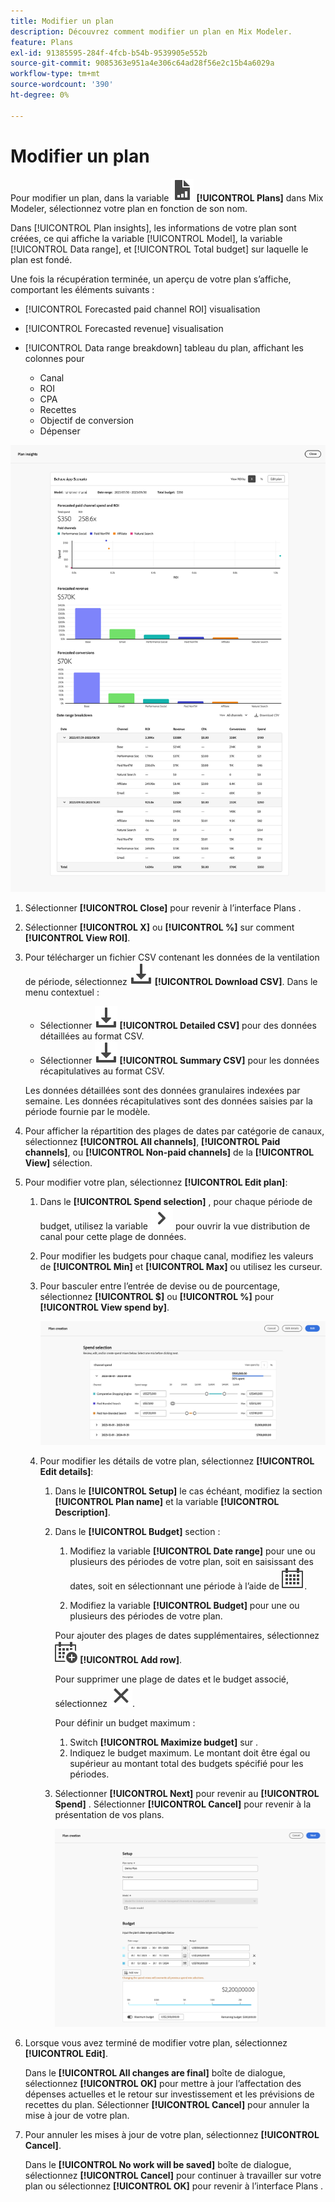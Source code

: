 ```yaml
---
title: Modifier un plan
description: Découvrez comment modifier un plan en Mix Modeler.
feature: Plans
exl-id: 91385595-284f-4fcb-b54b-9539905e552b
source-git-commit: 9085363e951a4e306c64ad28f56e2c15b4a6029a
workflow-type: tm+mt
source-wordcount: '390'
ht-degree: 0%

---
```


# Modifier un plan

Pour modifier un plan, dans la variable ![PLan](/help/assets//icons/FileChart.svg) **[!UICONTROL Plans]** dans Mix Modeler, sélectionnez votre plan en fonction de son nom.

Dans [!UICONTROL Plan insights], les informations de votre plan sont créées, ce qui affiche la variable [!UICONTROL Model], la variable [!UICONTROL Data range], et [!UICONTROL Total budget] sur laquelle le plan est fondé.

Une fois la récupération terminée, un aperçu de votre plan s’affiche, comportant les éléments suivants :

- [!UICONTROL Forecasted paid channel ROI] visualisation
- [!UICONTROL Forecasted revenue] visualisation
- [!UICONTROL Data range breakdown] tableau du plan, affichant les colonnes pour

   - Canal
   - ROI
   - CPA
   - Recettes
   - Objectif de conversion
   - Dépenser

![Présentation d’un plan](/help/assets//overview-plan.png)

1. Sélectionner **[!UICONTROL Close]** pour revenir à l’interface Plans .

1. Sélectionner **[!UICONTROL X]** ou **[!UICONTROL  %]** sur comment **[!UICONTROL View ROI]**.

1. Pour télécharger un fichier CSV contenant les données de la ventilation de période, sélectionnez ![Télécharger](/help/assets//icons/Download.svg) **[!UICONTROL Download CSV]**. Dans le menu contextuel :

   - Sélectionner ![Télécharger](/help/assets//icons/Download.svg) **[!UICONTROL Detailed CSV]** pour des données détaillées au format CSV.
   - Sélectionner ![Télécharger](/help/assets//icons/Download.svg) **[!UICONTROL Summary CSV]** pour les données récapitulatives au format CSV.

   Les données détaillées sont des données granulaires indexées par semaine. Les données récapitulatives sont des données saisies par la période fournie par le modèle.

1. Pour afficher la répartition des plages de dates par catégorie de canaux, sélectionnez **[!UICONTROL All channels]**, **[!UICONTROL Paid channels]**, ou **[!UICONTROL Non-paid channels]** de la **[!UICONTROL View]** sélection.

1. Pour modifier votre plan, sélectionnez **[!UICONTROL Edit plan]**:

   1. Dans le **[!UICONTROL Spend selection]** , pour chaque période de budget, utilisez la variable ![Chevron](/help/assets//icons/ChevronRight.svg) pour ouvrir la vue distribution de canal pour cette plage de données.

   1. Pour modifier les budgets pour chaque canal, modifiez les valeurs de **[!UICONTROL Min]** et **[!UICONTROL Max]** ou utilisez les curseur.

   1. Pour basculer entre l’entrée de devise ou de pourcentage, sélectionnez **[!UICONTROL $]** ou **[!UICONTROL %]** pour **[!UICONTROL View spend by]**.

      ![Sélection de la dépense](/help/assets//spend-selection.png)

   1. Pour modifier les détails de votre plan, sélectionnez **[!UICONTROL Edit details]**:

      1. Dans le **[!UICONTROL Setup]** le cas échéant, modifiez la section **[!UICONTROL Plan name]** et la variable **[!UICONTROL Description]**.

      1. Dans le **[!UICONTROL Budget]** section :

         1. Modifiez la variable **[!UICONTROL Date range]** pour une ou plusieurs des périodes de votre plan, soit en saisissant des dates, soit en sélectionnant une période à l’aide de ![Calendrier](/help/assets//icons/Calendar.svg).

         1. Modifiez la variable **[!UICONTROL Budget]** pour une ou plusieurs des périodes de votre plan.

         Pour ajouter des plages de dates supplémentaires, sélectionnez ![CalendarAdd](/help/assets//icons/CalendarAdd.svg) **[!UICONTROL Add row]**.

         Pour supprimer une plage de dates et le budget associé, sélectionnez ![Fermer](/help/assets//icons/Close.svg).

         Pour définir un budget maximum :

         1. Switch **[!UICONTROL Maximize budget]** sur .
         1. Indiquez le budget maximum. Le montant doit être égal ou supérieur au montant total des budgets spécifié pour les périodes.

      1. Sélectionner **[!UICONTROL Next]** pour revenir au **[!UICONTROL Spend]** . Sélectionner **[!UICONTROL Cancel]** pour revenir à la présentation de vos plans.

         ![Détails du plan](/help/assets//plan-details.png)


1. Lorsque vous avez terminé de modifier votre plan, sélectionnez **[!UICONTROL Edit]**.

   Dans le **[!UICONTROL All changes are final]** boîte de dialogue, sélectionnez **[!UICONTROL OK]** pour mettre à jour l’affectation des dépenses actuelles et le retour sur investissement et les prévisions de recettes du plan. Sélectionner **[!UICONTROL Cancel]** pour annuler la mise à jour de votre plan.

1. Pour annuler les mises à jour de votre plan, sélectionnez **[!UICONTROL Cancel]**.

   Dans le **[!UICONTROL No work will be saved]** boîte de dialogue, sélectionnez **[!UICONTROL Cancel]** pour continuer à travailler sur votre plan ou sélectionnez **[!UICONTROL OK]** pour revenir à l’interface Plans .
